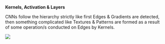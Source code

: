 **Kernels, Activation & Layers**

CNNs follow the hierarchy strictly like first Edges & Gradients are detected, then something complicated like Textures & Patterns are formed as a result of some operation/s conducted on Edges by Kernels. 

![](https://developer.nvidia.com/sites/default/files/pictures/2018/convolutional_neural_network.png)

